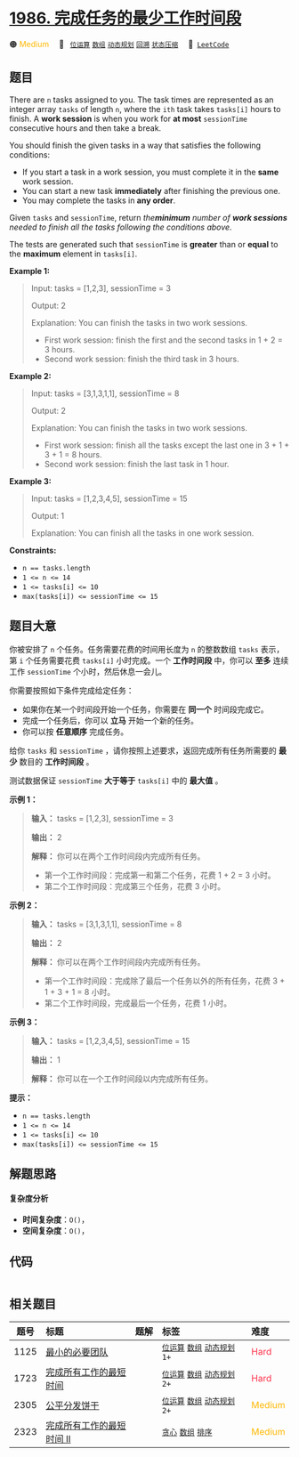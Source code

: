 # [1986. 完成任务的最少工作时间段](https://leetcode.com/problems/minimum-number-of-work-sessions-to-finish-the-tasks)

🟠 <font color=#ffb800>Medium</font>&emsp; 🔖&ensp; [`位运算`](/leetcode/outline/tag/bit-manipulation.md) [`数组`](/leetcode/outline/tag/array.md) [`动态规划`](/leetcode/outline/tag/dynamic-programming.md) [`回溯`](/leetcode/outline/tag/backtracking.md) [`状态压缩`](/leetcode/outline/tag/bitmask.md)&emsp; 🔗&ensp;[`LeetCode`](https://leetcode.com/problems/minimum-number-of-work-sessions-to-finish-the-tasks)


## 题目

There are `n` tasks assigned to you. The task times are represented as an
integer array `tasks` of length `n`, where the `ith` task takes `tasks[i]`
hours to finish. A **work session** is when you work for **at most**
`sessionTime` consecutive hours and then take a break.

You should finish the given tasks in a way that satisfies the following
conditions:

  * If you start a task in a work session, you must complete it in the **same** work session.
  * You can start a new task **immediately** after finishing the previous one.
  * You may complete the tasks in **any order**.

Given `tasks` and `sessionTime`, return _the**minimum** number of **work
sessions** needed to finish all the tasks following the conditions above._

The tests are generated such that `sessionTime` is **greater** than or
**equal** to the **maximum** element in `tasks[i]`.



**Example 1:**

> Input: tasks = [1,2,3], sessionTime = 3
> 
> Output: 2
> 
> Explanation: You can finish the tasks in two work sessions.
> - First work session: finish the first and the second tasks in 1 + 2 = 3 hours.
> - Second work session: finish the third task in 3 hours.

**Example 2:**

> Input: tasks = [3,1,3,1,1], sessionTime = 8
> 
> Output: 2
> 
> Explanation: You can finish the tasks in two work sessions.
> - First work session: finish all the tasks except the last one in 3 + 1 + 3 + 1 = 8 hours.
> - Second work session: finish the last task in 1 hour.

**Example 3:**

> Input: tasks = [1,2,3,4,5], sessionTime = 15
> 
> Output: 1
> 
> Explanation: You can finish all the tasks in one work session.

**Constraints:**

  * `n == tasks.length`
  * `1 <= n <= 14`
  * `1 <= tasks[i] <= 10`
  * `max(tasks[i]) <= sessionTime <= 15`


## 题目大意

你被安排了 `n` 个任务。任务需要花费的时间用长度为 `n` 的整数数组 `tasks` 表示，第 `i` 个任务需要花费 `tasks[i]`
小时完成。一个 **工作时间段**  中，你可以 **至多**  连续工作 `sessionTime` 个小时，然后休息一会儿。

你需要按照如下条件完成给定任务：

  * 如果你在某一个时间段开始一个任务，你需要在 **同一个**  时间段完成它。
  * 完成一个任务后，你可以 **立马**  开始一个新的任务。
  * 你可以按 **任意顺序**  完成任务。

给你 `tasks` 和 `sessionTime` ，请你按照上述要求，返回完成所有任务所需要的 **最少**  数目的 **工作时间段**  。

测试数据保证 `sessionTime` **大于等于**  `tasks[i]` 中的 **最大值**  。



**示例 1：**

> 
> 
> 
> 
> 
> **输入：** tasks = [1,2,3], sessionTime = 3
> 
> **输出：** 2
> 
> **解释：** 你可以在两个工作时间段内完成所有任务。
> - 第一个工作时间段：完成第一和第二个任务，花费 1 + 2 = 3 小时。
> - 第二个工作时间段：完成第三个任务，花费 3 小时。
> 
> 

**示例 2：**

> 
> 
> 
> 
> 
> **输入：** tasks = [3,1,3,1,1], sessionTime = 8
> 
> **输出：** 2
> 
> **解释：** 你可以在两个工作时间段内完成所有任务。
> - 第一个工作时间段：完成除了最后一个任务以外的所有任务，花费 3 + 1 + 3 + 1 = 8 小时。
> - 第二个工作时间段，完成最后一个任务，花费 1 小时。
> 
> 

**示例 3：**

> 
> 
> 
> 
> 
> **输入：** tasks = [1,2,3,4,5], sessionTime = 15
> 
> **输出：** 1
> 
> **解释：** 你可以在一个工作时间段以内完成所有任务。
> 
> 



**提示：**

  * `n == tasks.length`
  * `1 <= n <= 14`
  * `1 <= tasks[i] <= 10`
  * `max(tasks[i]) <= sessionTime <= 15`


## 解题思路

#### 复杂度分析

- **时间复杂度**：`O()`，
- **空间复杂度**：`O()`，

## 代码

```javascript

```

## 相关题目

<!-- prettier-ignore -->
| 题号 | 标题 | 题解 | 标签 | 难度 |
| :------: | :------ | :------: | :------ | :------ |
| 1125 | [最小的必要团队](https://leetcode.com/problems/smallest-sufficient-team) |  |  [`位运算`](/leetcode/outline/tag/bit-manipulation.md) [`数组`](/leetcode/outline/tag/array.md) [`动态规划`](/leetcode/outline/tag/dynamic-programming.md) `1+` | <font color=#ff334b>Hard</font> |
| 1723 | [完成所有工作的最短时间](https://leetcode.com/problems/find-minimum-time-to-finish-all-jobs) |  |  [`位运算`](/leetcode/outline/tag/bit-manipulation.md) [`数组`](/leetcode/outline/tag/array.md) [`动态规划`](/leetcode/outline/tag/dynamic-programming.md) `2+` | <font color=#ff334b>Hard</font> |
| 2305 | [公平分发饼干](https://leetcode.com/problems/fair-distribution-of-cookies) |  |  [`位运算`](/leetcode/outline/tag/bit-manipulation.md) [`数组`](/leetcode/outline/tag/array.md) [`动态规划`](/leetcode/outline/tag/dynamic-programming.md) `2+` | <font color=#ffb800>Medium</font> |
| 2323 | [完成所有工作的最短时间 II](https://leetcode.com/problems/find-minimum-time-to-finish-all-jobs-ii) |  |  [`贪心`](/leetcode/outline/tag/greedy.md) [`数组`](/leetcode/outline/tag/array.md) [`排序`](/leetcode/outline/tag/sorting.md) | <font color=#ffb800>Medium</font> |

<style>
.blue {
    background-color: #096dd9;
    padding: 0.25rem 0.5rem;
    margin: 0;
    font-size: 0.85em;
    border-radius: 3px;
    color: white;
    font-weight: 500;
}
table th:first-of-type { width: 10%; }
table th:nth-of-type(2) { width: 35%; }
table th:nth-of-type(3) { width: 10%; }
table th:nth-of-type(4) { width: 35%; }
table th:nth-of-type(5) { width: 10%; }
</style>
